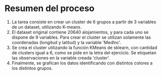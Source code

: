# Resumen del proceso

1. La tarea consiste en crear un cluster de 6 grupos a partir de 3 variables de un dataset, utilizando K-means.
2. El dataset original contiene 20640 alojamientos, y para cada uno se dispone de 9 variables. Para crear el cluster se utilizan solamente las coordenadas (longitud y latitud) y la variable 'MedInc'.
3. Se crea el cluster utilizando la función KMeans de sklearn, con cantidad de clusters igual a 6, como se pide en la letra del ejercicio. Se etiquetan las observaciones en la variable creada 'cluster'.
4. Finalmente, se grafican los datos identificando con distintos colores a los distintos grupos.